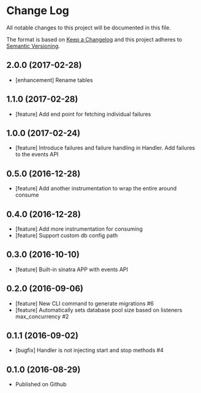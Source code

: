 # Change Log
All notable changes to this project will be documented in this file.

The format is based on [Keep a Changelog](http://keepachangelog.com/)
and this project adheres to [Semantic Versioning](http://semver.org/).

## 2.0.0 (2017-02-28)

- [enhancement] Rename tables

## 1.1.0 (2017-02-28)

- [feature] Add end point for fetching individual failures

## 1.0.0 (2017-02-24)

- [feature] Introduce failures and failure handling in Handler. Add failures to the events API

## 0.5.0 (2016-12-28)

- [feature] Add another instrumentation to wrap the entire around consume

## 0.4.0 (2016-12-28)

- [feature] Add more instrumentation for consuming
- [feature] Support custom db config path

## 0.3.0 (2016-10-10)

- [feature] Built-in sinatra APP with events API

## 0.2.0 (2016-09-06)

- [feature] New CLI command to generate migrations #6
- [feature] Automatically sets database pool size based on listeners max_concurrency #2

## 0.1.1 (2016-09-02)

- [bugfix] Handler is not injecting start and stop methods #4

## 0.1.0 (2016-08-29)

- Published on Github
